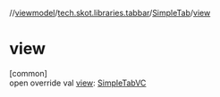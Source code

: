 //[viewmodel](../../../index.md)/[tech.skot.libraries.tabbar](../index.md)/[SimpleTab](index.md)/[view](view.md)

# view

[common]\
open override val [view](view.md): [SimpleTabVC](../../../../viewcontract/viewcontract/tech.skot.libraries.tabbar/-simple-tab-v-c/index.md)
